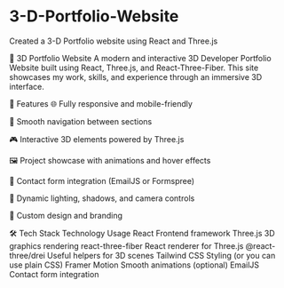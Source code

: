 # 3-D-Portfolio-Website
Created a 3-D Portfolio website using React and Three.js 

🎨 3D Portfolio Website
A modern and interactive 3D Developer Portfolio Website built using React, Three.js, and React-Three-Fiber. This site showcases my work, skills, and experience through an immersive 3D interface.


🚀 Features
🌐 Fully responsive and mobile-friendly

🧭 Smooth navigation between sections

🎮 Interactive 3D elements powered by Three.js

🖼️ Project showcase with animations and hover effects

💌 Contact form integration (EmailJS or Formspree)

🌟 Dynamic lighting, shadows, and camera controls

🎨 Custom design and branding

🛠️ Tech Stack
Technology	Usage
React	Frontend framework
Three.js	3D graphics rendering
react-three-fiber	React renderer for Three.js
@react-three/drei	Useful helpers for 3D scenes
Tailwind CSS	Styling (or you can use plain CSS)
Framer Motion	Smooth animations (optional)
EmailJS	Contact form integration
